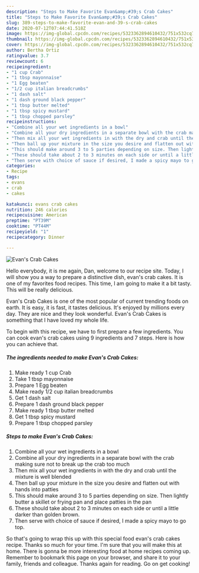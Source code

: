 ```yaml
---
description: "Steps to Make Favorite Evan&amp;#39;s Crab Cakes"
title: "Steps to Make Favorite Evan&amp;#39;s Crab Cakes"
slug: 389-steps-to-make-favorite-evan-and-39-s-crab-cakes
date: 2020-07-12T07:44:41.518Z
image: https://img-global.cpcdn.com/recipes/5323362894610432/751x532cq70/evans-crab-cakes-recipe-main-photo.jpg
thumbnail: https://img-global.cpcdn.com/recipes/5323362894610432/751x532cq70/evans-crab-cakes-recipe-main-photo.jpg
cover: https://img-global.cpcdn.com/recipes/5323362894610432/751x532cq70/evans-crab-cakes-recipe-main-photo.jpg
author: Bertha Ortiz
ratingvalue: 3.7
reviewcount: 6
recipeingredient:
- "1 cup Crab"
- "1 tbsp mayonnaise"
- "1 Egg beaten"
- "1/2 cup italian breadcrumbs"
- "1 dash salt"
- "1 dash ground black pepper"
- "1 tbsp butter melted"
- "1 tbsp spicy mustard"
- "1 tbsp chopped parsley"
recipeinstructions:
- "Combine all your wet ingredients in a bowl"
- "Combine all your dry ingredients in a separate bowl with the crab making sure not to break up the crab too much"
- "Then mix all your wet ingredients in with the dry and crab until the mixture is well blended"
- "Then ball up your mixture in the size you desire and flatten out with hands into patties"
- "This should make around 3 to 5 parties depending on size. Then lightly butter a skillet or frying pan and place patties in the pan"
- "These should take about 2 to 3 minutes on each side or until a little darker than golden brown."
- "Then serve with choice of sauce if desired, I made a spicy mayo to go top."
categories:
- Recipe
tags:
- evans
- crab
- cakes

katakunci: evans crab cakes 
nutrition: 246 calories
recipecuisine: American
preptime: "PT39M"
cooktime: "PT44M"
recipeyield: "1"
recipecategory: Dinner

---
```



![Evan&#39;s Crab Cakes](https://img-global.cpcdn.com/recipes/5323362894610432/751x532cq70/evans-crab-cakes-recipe-main-photo.jpg)

Hello everybody, it is me again, Dan, welcome to our recipe site. Today, I will show you a way to prepare a distinctive dish, evan&#39;s crab cakes. It is one of my favorites food recipes. This time, I am going to make it a bit tasty. This will be really delicious.



Evan&#39;s Crab Cakes is one of the most popular of current trending foods on earth. It is easy, it is fast, it tastes delicious. It's enjoyed by millions every day. They are nice and they look wonderful. Evan&#39;s Crab Cakes is something that I have loved my whole life.


To begin with this recipe, we have to first prepare a few ingredients. You can cook evan&#39;s crab cakes using 9 ingredients and 7 steps. Here is how you can achieve that.

<!--inarticleads1-->

##### The ingredients needed to make Evan&#39;s Crab Cakes:

1. Make ready 1 cup Crab
1. Take 1 tbsp mayonnaise
1. Prepare 1 Egg beaten
1. Make ready 1/2 cup italian breadcrumbs
1. Get 1 dash salt
1. Prepare 1 dash ground black pepper
1. Make ready 1 tbsp butter melted
1. Get 1 tbsp spicy mustard
1. Prepare 1 tbsp chopped parsley




<!--inarticleads2-->

##### Steps to make Evan&#39;s Crab Cakes:

1. Combine all your wet ingredients in a bowl
1. Combine all your dry ingredients in a separate bowl with the crab making sure not to break up the crab too much
1. Then mix all your wet ingredients in with the dry and crab until the mixture is well blended
1. Then ball up your mixture in the size you desire and flatten out with hands into patties
1. This should make around 3 to 5 parties depending on size. Then lightly butter a skillet or frying pan and place patties in the pan
1. These should take about 2 to 3 minutes on each side or until a little darker than golden brown.
1. Then serve with choice of sauce if desired, I made a spicy mayo to go top.




So that's going to wrap this up with this special food evan&#39;s crab cakes recipe. Thanks so much for your time. I'm sure that you will make this at home. There is gonna be more interesting food at home recipes coming up. Remember to bookmark this page on your browser, and share it to your family, friends and colleague. Thanks again for reading. Go on get cooking!
